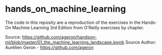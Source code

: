 # hands_on_machine_learning

The code in this reposity are a reproduction of the exercises in the Hands-On Machine Learning 3rd Edition from O'Reilly exercises by chapter.

Source: https://github.com/ageron/handson-ml/blob/master/01_the_machine_learning_landscape.ipynb
Source Author: Aurélien Geron - https://github.com/ageron
